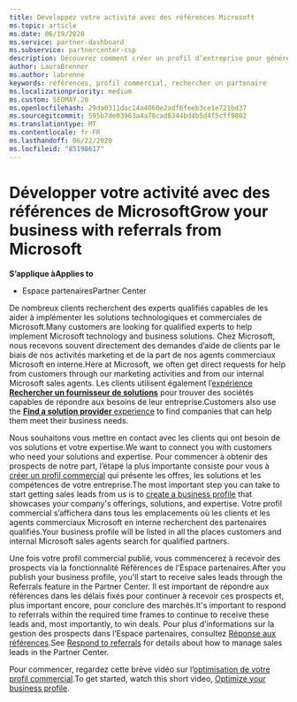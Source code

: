 ```yaml
---
title: Développez votre activité avec des références Microsoft
ms.topic: article
ms.date: 06/19/2020
ms.service: partner-dashboard
ms.subservice: partnercenter-csp
description: Découvrez comment créer un profil d’entreprise pour générer des prospects de ventes par le biais de la fonctionnalité de références de l’espace partenaires, puis pour répondre à ces références.
author: LauraBrenner
ms.author: labrenne
keywords: références, profil commercial, rechercher un partenaire
ms.localizationpriority: medium
ms.custom: SEOMAY.20
ms.openlocfilehash: 29da0311dac14a4060e2adf6feeb3ce1e721bd37
ms.sourcegitcommit: 595b7de03963a4a78cad8344bd4b5d4f5cff9802
ms.translationtype: MT
ms.contentlocale: fr-FR
ms.lasthandoff: 06/22/2020
ms.locfileid: "85198617"
---
```

<!-- FWLink:  https://go.microsoft.com/fwlink/?linkid=849775 (top of page) -->

# <a name="grow-your-business-with-referrals-from-microsoft"></a><span data-ttu-id="586b0-104">Développer votre activité avec des références de Microsoft</span><span class="sxs-lookup"><span data-stu-id="586b0-104">Grow your business with referrals from Microsoft</span></span>

<span data-ttu-id="586b0-105">**S’applique à**</span><span class="sxs-lookup"><span data-stu-id="586b0-105">**Applies to**</span></span>

- <span data-ttu-id="586b0-106">Espace partenaires</span><span class="sxs-lookup"><span data-stu-id="586b0-106">Partner Center</span></span>

<span data-ttu-id="586b0-107">De nombreux clients recherchent des experts qualifiés capables de les aider à implémenter les solutions technologiques et commerciales de Microsoft.</span><span class="sxs-lookup"><span data-stu-id="586b0-107">Many customers are looking for qualified experts to help implement Microsoft technology and business solutions.</span></span> <span data-ttu-id="586b0-108">Chez Microsoft, nous recevons souvent directement des demandes d’aide de clients par le biais de nos activités marketing et de la part de nos agents commerciaux Microsoft en interne.</span><span class="sxs-lookup"><span data-stu-id="586b0-108">Here at Microsoft, we often get direct requests for help from customers through our marketing activities and from our internal Microsoft sales agents.</span></span> <span data-ttu-id="586b0-109">Les clients utilisent également l’[expérience **Rechercher un fournisseur de solutions**](https://www.microsoft.com/solution-providers/search) pour trouver des sociétés capables de répondre aux besoins de leur entreprise.</span><span class="sxs-lookup"><span data-stu-id="586b0-109">Customers also use the [**Find a solution provider** experience](https://www.microsoft.com/solution-providers/search) to find companies that can help them meet their business needs.</span></span> 

<span data-ttu-id="586b0-110">Nous souhaitons vous mettre en contact avec les clients qui ont besoin de vos solutions et votre expertise.</span><span class="sxs-lookup"><span data-stu-id="586b0-110">We want to connect you with customers who need your solutions and expertise.</span></span> <span data-ttu-id="586b0-111">Pour commencer à obtenir des prospects de notre part, l’étape la plus importante consiste pour vous à [créer un profil commercial](create-a-marketing-profile.md) qui présente les offres, les solutions et les compétences de votre entreprise.</span><span class="sxs-lookup"><span data-stu-id="586b0-111">The most important step you can take to start getting sales leads from us is to [create a business profile](create-a-marketing-profile.md) that showcases your company's offerings, solutions, and expertise.</span></span> <span data-ttu-id="586b0-112">Votre profil commercial s’affichera dans tous les emplacements où les clients et les agents commerciaux Microsoft en interne recherchent des partenaires qualifiés.</span><span class="sxs-lookup"><span data-stu-id="586b0-112">Your business profile will be listed in all the places customers and internal Microsoft sales agents search for qualified partners.</span></span> 

 <span data-ttu-id="586b0-113">Une fois votre profil commercial publié, vous commencerez à recevoir des prospects via la fonctionnalité Références de l’Espace partenaires.</span><span class="sxs-lookup"><span data-stu-id="586b0-113">After you publish your business profile, you'll start to receive sales leads through the Referrals feature in the Partner Center.</span></span> <span data-ttu-id="586b0-114">Il est important de répondre aux références dans les délais fixés pour continuer à recevoir ces prospects et, plus important encore, pour conclure des marchés.</span><span class="sxs-lookup"><span data-stu-id="586b0-114">It's important to respond to referrals within the required time frames to continue to receive these leads and, most importantly, to win deals.</span></span> <span data-ttu-id="586b0-115">Pour plus d’informations sur la gestion des prospects dans l’Espace partenaires, consultez [Réponse aux références](responding-to-referrals.md).</span><span class="sxs-lookup"><span data-stu-id="586b0-115">See [Respond to referrals](responding-to-referrals.md) for details about how to manage sales leads in the Partner Center.</span></span>  

<span data-ttu-id="586b0-116">Pour commencer, regardez cette brève vidéo sur l’[optimisation de votre profil commercial](https://player.vimeo.com/video/252788046).</span><span class="sxs-lookup"><span data-stu-id="586b0-116">To get started, watch this short video, [Optimize your business profile](https://player.vimeo.com/video/252788046).</span></span>  
